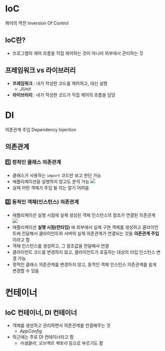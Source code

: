# IoC
제어의 역전
Inversion Of Control
## IoC란?
- 프로그램의 제어 흐름을 직접 제어하는 것이 아니라 외부에서 관리하는 것
## 프레임워크 vs 라이브러리
- **프레임워크** : 내가 작성한 코드를 제어하고, 대신 실행 
	- _JUnit_
- **라이브러리** : 내가 작성한 코드가 직접 제어의 흐름을 담당
# DI
의존관계 주입
Dependency Injection
## 의존관계
### 1️⃣ 정적인 클래스 의존관계
- 클래스가 사용하는 `import` 코드만 보고 판단 가능
- 애플리케이션을 실행하지 않고도 분석 가능
![](https://i.imgur.com/9ULA58K.png)
- 실제 어떤 객체가 주입 될 지는 알기 어려움
### 2️⃣ 동적인 객체(인스턴스) 의존관계
- 애플리케이션 실행 시점에 실제 생성된 객체 인스턴스의 참조가 연결된 의존관계
![](https://i.imgur.com/vLaWdO0.png)
- 애플리케이션 **실행 시점(런타임)** 에 외부에서 실제 구현 객체를 생성하고 클라이언트에 전달해서 클라이언트와 서버의 실제 의존관계가 연결되는 것을 **의존관계 주입**이라고 함
- 객체 인스턴스를 생성하고, 그 참조값을 전달해서 연결
- 클라이언트 코드를 변경하지 않고, 클라이언트가 호출하는 대상의 타입 인스턴스 변경 가능
- 정적인 클래스 의존관계를 변경하지 않고, 동적인 객체 인스턴스 의존관계를 쉽게 변경할 수 있음
# 컨테이너
## IoC 컨테이너, DI 컨테이너
- 객체를 생성하고 관리하면서 의존관계를 연결해주는 것
	- _AppConfig_
- 최근에는 주로 DI 컨테이너라고 함
	- _어셈블러_, _오브젝트 팩토리_ 등으로 부르기도 함
